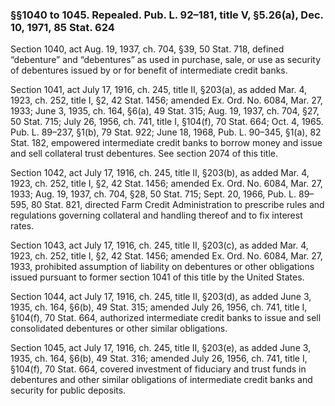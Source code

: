 ### §§1040 to 1045. Repealed. Pub. L. 92–181, title V, §5.26(a), Dec. 10, 1971, 85 Stat. 624 ###

Section 1040, act Aug. 19, 1937, ch. 704, §39, 50 Stat. 718, defined “debenture” and “debentures” as used in purchase, sale, or use as security of debentures issued by or for benefit of intermediate credit banks.

Section 1041, act July 17, 1916, ch. 245, title II, §203(a), as added Mar. 4, 1923, ch. 252, title I, §2, 42 Stat. 1456; amended Ex. Ord. No. 6084, Mar. 27, 1933; June 3, 1935, ch. 164, §6(a), 49 Stat. 315; Aug. 19, 1937, ch. 704, §27, 50 Stat. 715; July 26, 1956, ch. 741, title I, §104(f), 70 Stat. 664; Oct. 4, 1965. Pub. L. 89–237, §1(b), 79 Stat. 922; June 18, 1968, Pub. L. 90–345, §1(a), 82 Stat. 182, empowered intermediate credit banks to borrow money and issue and sell collateral trust debentures. See section 2074 of this title.

Section 1042, act July 17, 1916, ch. 245, title II, §203(b), as added Mar. 4, 1923, ch. 252, title I, §2, 42 Stat. 1456; amended Ex. Ord. No. 6084, Mar. 27, 1933; Aug. 19, 1937, ch. 704, §28, 50 Stat. 715; Sept. 20, 1966, Pub. L. 89–595, 80 Stat. 821, directed Farm Credit Administration to prescribe rules and regulations governing collateral and handling thereof and to fix interest rates.

Section 1043, act July 17, 1916, ch. 245, title II, §203(c), as added Mar. 4, 1923, ch. 252, title I, §2, 42 Stat. 1456; amended Ex. Ord. No. 6084, Mar. 27, 1933, prohibited assumption of liability on debentures or other obligations issued pursuant to former section 1041 of this title by the United States.

Section 1044, act July 17, 1916, ch. 245, title II, §203(d), as added June 3, 1935, ch. 164, §6(b), 49 Stat. 315; amended July 26, 1956, ch. 741, title I, §104(f), 70 Stat. 664, authorized intermediate credit banks to issue and sell consolidated debentures or other similar obligations.

Section 1045, act July 17, 1916, ch. 245, title II, §203(e), as added June 3, 1935, ch. 164, §6(b), 49 Stat. 316; amended July 26, 1956, ch. 741, title I, §104(f), 70 Stat. 664, covered investment of fiduciary and trust funds in debentures and other similar obligations of intermediate credit banks and security for public deposits.